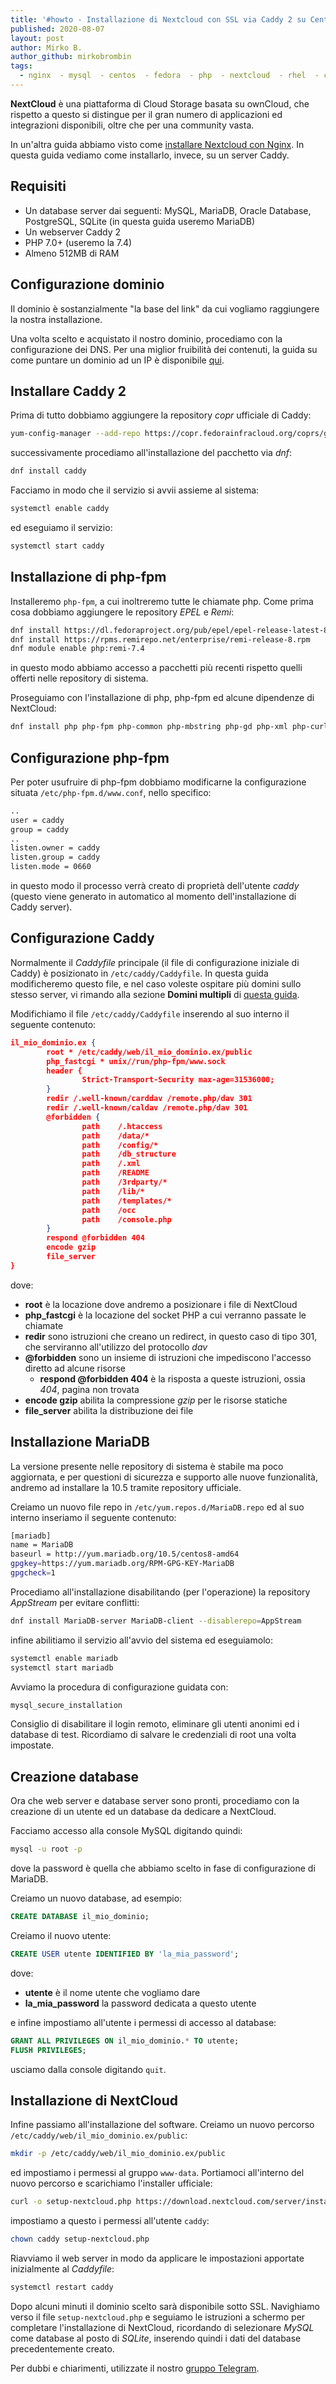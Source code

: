 ```yaml
---
title: '#howto - Installazione di Nextcloud con SSL via Caddy 2 su Centos/RHEL 8'
published: 2020-08-07
layout: post
author: Mirko B.
author_github: mirkobrombin
tags:
  - nginx  - mysql  - centos  - fedora  - php  - nextcloud  - rhel  - caddy  - bash
---
```

**NextCloud** è una piattaforma di Cloud Storage basata su ownCloud, che rispetto a questo si distingue per il gran numero di applicazioni ed integrazioni disponibili, oltre che per una community vasta.

In un'altra guida abbiamo visto come <a href="https://linuxhub.it/articles/howto-installare-nextcloud-con-nginx-e-ssl-su-centos-7">installare Nextcloud con Nginx</a>. In questa guida vediamo come installarlo, invece, su un server Caddy.

## Requisiti
* Un database server dai seguenti: MySQL, MariaDB, Oracle Database, PostgreSQL, SQLite (in questa guida useremo MariaDB)
* Un webserver Caddy 2
* PHP 7.0+ (useremo la 7.4)
* Almeno 512MB di RAM

## Configurazione dominio

Il dominio è sostanzialmente "la base del link" da cui vogliamo raggiungere la nostra installazione.

Una volta scelto e acquistato il nostro dominio, procediamo con la configurazione dei DNS. Per una miglior fruibilità dei contenuti, la guida su come puntare un dominio ad un IP è disponibile <a href="https://linuxhub.it/articles/howto-puntare-un-dominio-ad-un-ip">qui</a>.

## Installare Caddy 2
Prima di tutto dobbiamo aggiungere la repository *copr* ufficiale di Caddy:

```bash
yum-config-manager --add-repo https://copr.fedorainfracloud.org/coprs/g/caddy/caddy/repo/epel-7/group_caddy-caddy-epel-7.repo
```

successivamente procediamo all'installazione del pacchetto via *dnf*:

```bash
dnf install caddy
```

Facciamo in modo che il servizio si avvii assieme al sistema:

```bash
systemctl enable caddy
```

ed eseguiamo il servizio:

```bash
systemctl start caddy
```

## Installazione di php-fpm
Installeremo `php-fpm`, a cui inoltreremo tutte le chiamate php. Come prima cosa dobbiamo aggiungere le repository *EPEL* e *Remi*:

```bash
dnf install https://dl.fedoraproject.org/pub/epel/epel-release-latest-8.noarch.rpm
dnf install https://rpms.remirepo.net/enterprise/remi-release-8.rpm
dnf module enable php:remi-7.4
```

in questo modo abbiamo accesso a pacchetti più recenti rispetto quelli offerti nelle repository di sistema.

Proseguiamo con l'installazione di php, php-fpm ed alcune dipendenze di NextCloud:

```bash
dnf install php php-fpm php-common php-mbstring php-gd php-xml php-curl php-mcrypt php-zip
```

## Configurazione php-fpm
Per poter usufruire di php-fpm dobbiamo modificarne la configurazione situata `/etc/php-fpm.d/www.conf`, nello specifico:

```bash
..
user = caddy
group = caddy
..
listen.owner = caddy
listen.group = caddy
listen.mode = 0660
```

in questo modo il processo verrà creato di proprietà dell'utente *caddy* (questo viene generato in automatico al momento dell'installazione di Caddy server).

## Configurazione Caddy
Normalmente il *Caddyfile* principale (il file di configurazione iniziale di Caddy) è posizionato in `/etc/caddy/Caddyfile`. In questa guida modificheremo questo file, e nel caso voleste ospitare più domini sullo stesso server, vi rimando alla sezione **Domini multipli** di <a href="https://linuxhub.it/articles/howto-installazione-e-configurazione-di-caddy-server-su-centos-8-rhel-8#title8">questa guida</a>.

Modifichiamo il file `/etc/caddy/Caddyfile` inserendo al suo interno il seguente contenuto:

```json
il_mio_dominio.ex {
        root * /etc/caddy/web/il_mio_dominio.ex/public
        php_fastcgi * unix//run/php-fpm/www.sock
        header {
                Strict-Transport-Security max-age=31536000;
        }
        redir /.well-known/carddav /remote.php/dav 301
        redir /.well-known/caldav /remote.php/dav 301
        @forbidden {
                path    /.htaccess
                path    /data/*
                path    /config/*
                path    /db_structure
                path    /.xml
                path    /README
                path    /3rdparty/*
                path    /lib/*
                path    /templates/*
                path    /occ
                path    /console.php
        }
        respond @forbidden 404
        encode gzip
        file_server
}
```

dove:
* **root** è la locazione dove andremo a posizionare i file di NextCloud
* **php_fastcgi** è la locazione del socket PHP a cui verranno passate le chiamate
* **redir** sono istruzioni che creano un redirect, in questo caso di tipo 301, che serviranno all'utilizzo del protocollo *dav*
* **@forbidden** sono un insieme di istruzioni che impediscono l'accesso diretto ad alcune risorse
	* **respond @forbidden 404** è la risposta a queste istruzioni, ossia *404*, pagina non trovata
* **encode gzip** abilita la compressione *gzip* per le risorse statiche
* **file_server** abilita la distribuzione dei file

## Installazione MariaDB
La versione presente nelle repository di sistema è stabile ma poco aggiornata, e per questioni di sicurezza e supporto alle nuove funzionalità, andremo ad installare la 10.5 tramite repository ufficiale.

Creiamo un nuovo file repo in `/etc/yum.repos.d/MariaDB.repo` ed al suo interno inseriamo il seguente contenuto:

```bash
[mariadb]
name = MariaDB
baseurl = http://yum.mariadb.org/10.5/centos8-amd64
gpgkey=https://yum.mariadb.org/RPM-GPG-KEY-MariaDB
gpgcheck=1
```

Procediamo all'installazione disabilitando (per l'operazione) la repository *AppStream* per evitare conflitti:

```bash
dnf install MariaDB-server MariaDB-client --disablerepo=AppStream
```

infine abilitiamo il servizio all'avvio del sistema ed eseguiamolo:

```bash
systemctl enable mariadb
systemctl start mariadb
```

Avviamo la procedura di configurazione guidata con:

```bash
mysql_secure_installation
```

Consiglio di disabilitare il login remoto, eliminare gli utenti anonimi ed i database di test. Ricordiamo di salvare le credenziali di root una volta impostate.

## Creazione database
Ora che web server e database server sono pronti, procediamo con la creazione di un utente ed un database da dedicare a NextCloud.

Facciamo accesso alla console MySQL digitando quindi:

```bash
mysql -u root -p
```

dove la password è quella che abbiamo scelto in fase di configurazione di MariaDB.

Creiamo un nuovo database, ad esempio:

```sql
CREATE DATABASE il_mio_dominio;
```

Creiamo il nuovo utente:

```sql
CREATE USER utente IDENTIFIED BY 'la_mia_password';
```

dove:
* **utente** è il nome utente che vogliamo dare
* **la_mia_password** la password dedicata a questo utente

e infine impostiamo all'utente i permessi di accesso al database:

```sql
GRANT ALL PRIVILEGES ON il_mio_dominio.* TO utente;
FLUSH PRIVILEGES;
```

usciamo dalla console digitando `quit`.

## Installazione di NextCloud
Infine passiamo all'installazione del software. Creiamo un nuovo percorso `/etc/caddy/web/il_mio_dominio.ex/public`:

```bash
mkdir -p /etc/caddy/web/il_mio_dominio.ex/public
```

ed impostiamo i permessi al gruppo `www-data`. Portiamoci all'interno del nuovo percorso e scarichiamo l'installer ufficiale:

```bash
curl -o setup-nextcloud.php https://download.nextcloud.com/server/installer/setup-nextcloud.php
```

impostiamo a questo i permessi all'utente `caddy`:

```bash
chown caddy setup-nextcloud.php
```

Riavviamo il web server in modo da applicare le impostazioni apportate inizialmente al *Caddyfile*:

```bash
systemctl restart caddy
```

Dopo alcuni minuti il dominio scelto sarà disponibile sotto SSL. Navighiamo verso il file `setup-nextcloud.php` e seguiamo le istruzioni a schermo per completare l'installazione di NextCloud, ricordando di selezionare *MySQL* come database al posto di *SQLite*, inserendo quindi i dati del database precedentemente creato.

Per dubbi e chiarimenti, utilizzate il nostro [gruppo Telegram](https://t.me/linuxpeople).